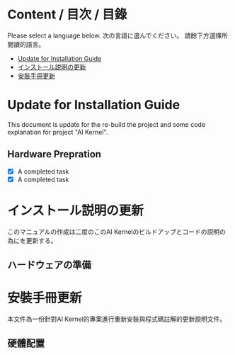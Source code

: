 # Content / 目次 / 目錄

Please select a language below.
次の言語に選んでください。
請餘下方選擇所閱讀的語言。

* [Update for Installation Guide](#Update-for-Installation-Guide)
* [インストール説明の更新](#インストール説明の更新)
* [安裝手冊更新](#安裝手冊更新)

# Update for Installation Guide

This document is update for the re-build the project and some code explanation for project "AI Kernel".

## Hardware Prepration

- [x] A completed task
- [x] A completed task

# インストール説明の更新

このマニュアルの作成は二度のこのAI Kernelのビルドアップとコードの説明の為にを更新する。

## ハードウェアの準備


# 安裝手冊更新

本文件為一份針對AI Kernel的專案進行重新安裝與程式碼註解的更新說明文件。

## 硬體配置

